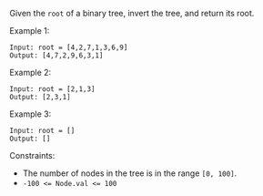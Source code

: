 Given the `root` of a binary tree, invert the tree, and return its root.

Example 1:

```
Input: root = [4,2,7,1,3,6,9]
Output: [4,7,2,9,6,3,1]
```

Example 2:

```
Input: root = [2,1,3]
Output: [2,3,1]
```

Example 3:

```
Input: root = []
Output: []
```

Constraints:

- The number of nodes in the tree is in the range `[0, 100]`.
- `-100 <= Node.val <= 100`
